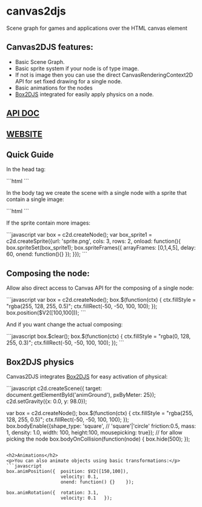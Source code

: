 <h1>canvas2djs</h1>

<p>Scene graph for games and applications over the HTML canvas element</p>

<h2>Canvas2DJS features:</h2>
<ul>
	<li>Basic Scene Graph.</li>
	<li>Basic sprite system if your node is of type image.</li>
	<li>If not is image then you can use the direct CanvasRenderingContext2D API for set fixed drawing for a single node.</li>
	<li>Basic animations for the nodes</li>
	<li><a href="http://box2d-js.sourceforge.net/">Box2DJS</a> integrated for easily apply physics on a node.</li>
</ul>

<h2><a href="http://stormcolour.appspot.com/CONTENT/Canvas2DJS-1.0-API-Doc/Canvas2DJS.html">API DOC</a></h2>
<h2><a href="http://stormcolour.appspot.com/canvas2djs">WEBSITE</a></h2>

<h2>Quick Guide</h2>
<p>In the head tag:</p>
```html
<script type="text/javascript" src="Canvas2DJS/jquery-1.9.1.js"></script>
<script type="text/javascript" src="Canvas2DJS/jquery-ui-1.10.2.custom.min.js"></script>
<script type="text/javascript" src="Canvas2DJS/Box2dWeb-2.1.a.3.js"></script>
<script type="text/javascript" src="Canvas2DJS/Canvas2DUtils.class.js"></script> 
<script type="text/javascript" src="Canvas2DJS/Canvas2DSprite.class.js"></script>
<script type="text/javascript" src="Canvas2DJS/Canvas2DNode.class.js"></script>
<script type="text/javascript" src="Canvas2DJS/Canvas2DJS.class.js"></script>
```
<p>In the body tag we create the scene with a single node with a sprite that contain a single image:</p>
```html
<canvas id="animGround" width="800" height="600"></canvas>
<script>
	c2d.createScene({target: document.getElementById('animGround')});

	var box = c2d.createNode();
	var box_sprite1 = c2d.createSprite({url: 'box.png',
										onload: function(){
											box.spriteSet(box_sprite1);
										}});
	box.position($V2([100,100]));


	c2d.start(function(){
		c2d.allShow(500);
	});
</script>
```
<p>If the sprite contain more images:</p>
```javascript
var box = c2d.createNode();
var box_sprite1 = c2d.createSprite({url: 'sprite.png',
									cols: 3,
									rows: 2,
									onload: function(){
										box.spriteSet(box_sprite1);
										box.spriteFrames({	arrayFrames: [0,1,4,5],
															delay: 60,
															onend: function(){}	});
									}});
```

<h2>Composing the node:</h2>
<p>Allow also direct access to Canvas API for the composing of a single node:</p>
```javascript
var box = c2d.createNode();
box.$(function(ctx) {
	ctx.fillStyle = "rgba(255, 128, 255, 0.5)";
	ctx.fillRect(-50, -50, 100, 100);
});
box.position($V2([100,100]));
```
<p>And if you want change the actual composing:</p>
```javascript
box.$clear();
box.$(function(ctx) {
	ctx.fillStyle = "rgba(0, 128, 255, 0.3)";
	ctx.fillRect(-50, -50, 100, 100);
});
```
		
<h2>Box2DJS physics</h2>
<p>Canvas2DJS integrates <a href="http://box2d-js.sourceforge.net/">Box2DJS</a> for easy activation of physical:</p>
```javascript
c2d.createScene({	target: document.getElementById('animGround'),
					pxByMeter: 25});
c2d.setGravity({x: 0.0, y: 98.0});

var box = c2d.createNode();
box.$(function(ctx) {
				ctx.fillStyle = "rgba(255, 128, 255, 0.5)";
				ctx.fillRect(-50, -50, 100, 100);
			});
box.bodyEnable({shape_type: 'square', // 'square'|'circle'
				friction:0.5,
				mass: 1,
				density: 1.0,
				width: 100,
				height:100, 
				mousepicking: true});  // for allow picking the node
box.bodyOnCollision(function(node) { 
			   box.hide(500);
		   });
```

<h2>Animations</h2>
<p>You can also animate objects using basic transformations:</p>
```javascript
box.animPosition({	position: $V2([150,100]),
					velocity: 0.1,
					onend: function() {}	});
					
box.animRotation({	rotation: 3.1,
					velocity: 0.1	});
```




